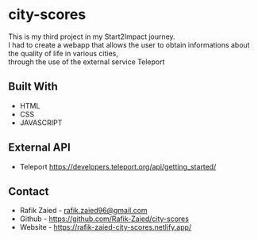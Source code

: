 # city-scores

This is my third project in my Start2Impact journey.<br>
I had to create a webapp that allows the user to obtain informations about the quality of life in various cities,<br> 
through the use of the external service Teleport
## Built With
* HTML
* CSS
* JAVASCRIPT

## External API
* Teleport https://developers.teleport.org/api/getting_started/

## Contact 
* Rafik Zaied - rafik.zaied96@gmail.com
* Github - https://github.com/Rafik-Zaied/city-scores
* Website - https://rafik-zaied-city-scores.netlify.app/
